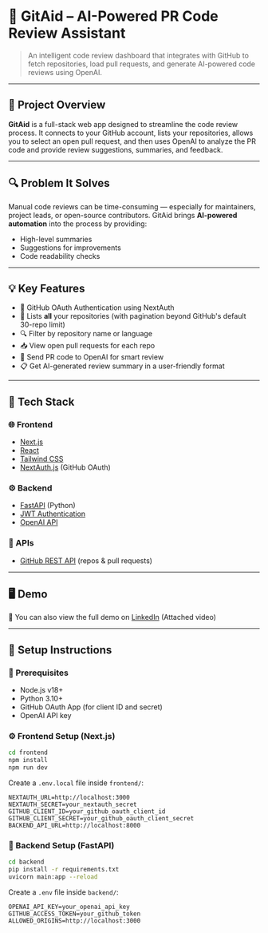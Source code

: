 # 🚀 GitAid – AI-Powered PR Code Review Assistant

> An intelligent code review dashboard that integrates with GitHub to fetch repositories, load pull requests, and generate AI-powered code reviews using OpenAI.

---

## 🎯 Project Overview

**GitAid** is a full-stack web app designed to streamline the code review process. It connects to your GitHub account, lists your repositories, allows you to select an open pull request, and then uses OpenAI to analyze the PR code and provide review suggestions, summaries, and feedback.

---

## 🔍 Problem It Solves

Manual code reviews can be time-consuming — especially for maintainers, project leads, or open-source contributors. GitAid brings **AI-powered automation** into the process by providing:
- High-level summaries
- Suggestions for improvements
- Code readability checks

---

## 💡 Key Features

- 🔐 GitHub OAuth Authentication using NextAuth
- 📂 Lists **all** your repositories (with pagination beyond GitHub's default 30-repo limit)
- 🔍 Filter by repository name or language
- 📥 View open pull requests for each repo
- 🧠 Send PR code to OpenAI for smart review
- 📋 Get AI-generated review summary in a user-friendly format

---

## 🧰 Tech Stack

### 🌐 Frontend
- [Next.js](https://nextjs.org/)
- [React](https://react.dev/)
- [Tailwind CSS](https://tailwindcss.com/)
- [NextAuth.js](https://next-auth.js.org/) (GitHub OAuth)

### ⚙️ Backend
- [FastAPI](https://fastapi.tiangolo.com/) (Python)
- [JWT Authentication](https://jwt.io/)
- [OpenAI API](https://platform.openai.com/)

### 📡 APIs
- [GitHub REST API](https://docs.github.com/en/rest) (repos & pull requests)

---

## 🖥️ Demo

🎥 You can also view the full demo on [LinkedIn](www.linkedin.com/in/prince-desai-420910282) (Attached video)

---

## 🚀 Setup Instructions

### 🔐 Prerequisites
- Node.js v18+
- Python 3.10+
- GitHub OAuth App (for client ID and secret)
- OpenAI API key

### ⚙️ Frontend Setup (Next.js)

```bash
cd frontend
npm install
npm run dev
```

Create a `.env.local` file inside `frontend/`:

```env
NEXTAUTH_URL=http://localhost:3000
NEXTAUTH_SECRET=your_nextauth_secret
GITHUB_CLIENT_ID=your_github_oauth_client_id
GITHUB_CLIENT_SECRET=your_github_oauth_client_secret
BACKEND_API_URL=http://localhost:8000
```

### 🧠 Backend Setup (FastAPI)

```bash
cd backend
pip install -r requirements.txt
uvicorn main:app --reload
```

Create a `.env` file inside `backend/`:

```env
OPENAI_API_KEY=your_openai_api_key
GITHUB_ACCESS_TOKEN=your_github_token
ALLOWED_ORIGINS=http://localhost:3000
```
